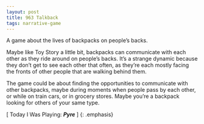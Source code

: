 ```yaml
---
layout: post
title: 963 Talkback
tags: narrative-game
---
```

A game about the lives of backpacks on people’s backs.

Maybe like Toy Story a little bit, backpacks can communicate with each other as they ride around on people’s backs. It’s a strange dynamic because they don’t get to see each other that often, as they’re each mostly facing the fronts of other people that are walking behind them.

The game could be about finding the opportunities to communicate with other backpacks, maybe during moments when people pass by each other, or while on train cars, or in grocery stores. Maybe you’re a backpack looking for others of your same type.

[ Today I Was Playing: ***Pyre*** ]
{: .emphasis}
